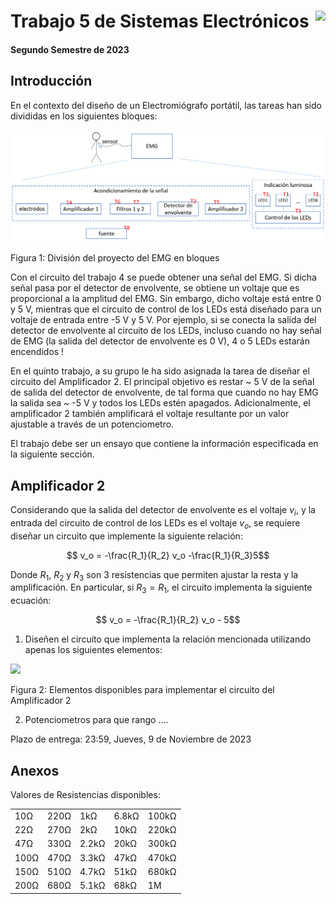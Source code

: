 # <img src="https://julianodb.github.io/SISTEMAS_ELECTRONICOS_PARA_INGENIERIA_BIOMEDICA/img/logo_fing.png?raw=true" align="right" height="45"> Trabajo 5 de Sistemas Electrónicos

#### Segundo Semestre de 2023

## Introducción

En el contexto del diseño de un Electromiógrafo portátil, las tareas han sido divididas en los siguientes bloques:

![TX_bloques](../img/TX_bloques.png)

Figura 1: División del proyecto del EMG en bloques

Con el circuito del trabajo 4 se puede obtener una señal del EMG. Si dicha señal pasa por el detector de envolvente, se obtiene un voltaje que es proporcional a la amplitud del EMG. Sin embargo, dicho voltaje está entre 0 y 5 V, mientras que el circuito de control de los LEDs está diseñado para un voltaje de entrada entre -5 V y 5 V. Por ejemplo, si se conecta la salida del detector de envolvente al circuito de los LEDs, incluso cuando no hay señal de EMG (la salida del detector de envolvente es 0 V), 4 o 5 LEDs estarán encendidos !

En el quinto trabajo, a su grupo le ha sido asignada la tarea de diseñar el circuito del Amplificador 2. El principal objetivo es restar ~ 5 V de la señal de salida del detector de envolvente, de tal forma que cuando no hay EMG la salida sea ~ -5 V y todos los LEDs estén apagados. Adicionalmente, el amplificador 2 también amplificará el voltaje resultante por un valor ajustable a través de un potenciometro.

El trabajo debe ser un ensayo que contiene la información especificada en la siguiente sección.

## Amplificador 2

Considerando que la salida del detector de envolvente es el voltaje $v_i$, y la entrada del circuito de control de los LEDs es el voltaje $v_o$, se requiere diseñar un circuito que implemente la siguiente relación:

$$ v_o = -\frac{R_1}{R_2} v_o -\frac{R_1}{R_3}5$$

Donde $R_1$, $R_2$ y $R_3$ son 3 resistencias que permiten ajustar la resta y la amplificación. En particular, si $R_3 = R_1$, el circuito implementa la siguiente ecuación:

$$ v_o = -\frac{R_1}{R_2} v_o - 5$$


1. Diseñen el circuito que implementa la relación mencionada utilizando apenas los siguientes elementos:

<img src="https://julianodb.github.io/electronic_circuits_diagrams/T5_materials.png" width="300">

Figura 2: Elementos disponibles para implementar el circuito del Amplificador 2

2. Potenciometros para que rango ....

Plazo de entrega: 23:59, Jueves, 9 de Noviembre de 2023

## Anexos

Valores de Resistencias disponibles:

|   |  |        |       |  |
|------|------|-----------|------------|-------|
| 10Ω  | 220Ω | 1kΩ       | 6.8kΩ      | 100kΩ |
| 22Ω  | 270Ω | 2kΩ       | 10kΩ       | 220kΩ |
| 47Ω  | 330Ω | 2.2kΩ     | 20kΩ       | 300kΩ |
| 100Ω | 470Ω | 3.3kΩ     | 47kΩ       | 470kΩ |
| 150Ω | 510Ω | 4.7kΩ     | 51kΩ       | 680kΩ |
| 200Ω | 680Ω | 5.1kΩ     | 68kΩ       | 1M    |

